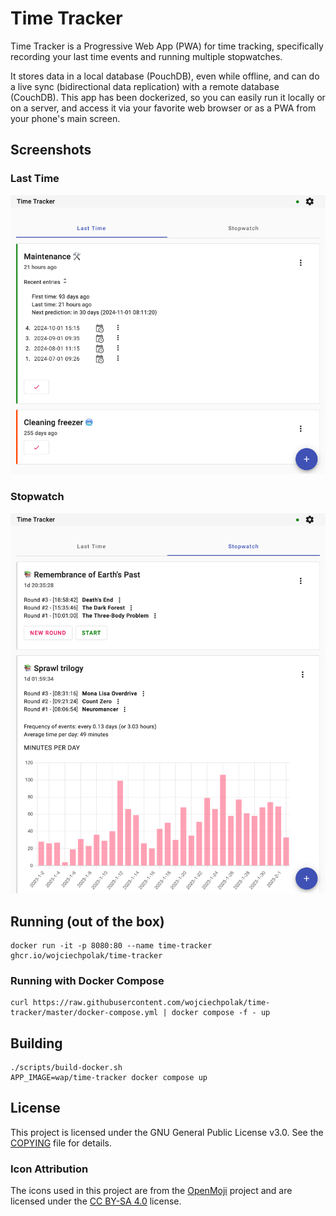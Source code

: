 # Time Tracker

Time Tracker is a Progressive Web App (PWA) for time tracking,
specifically recording your last time events and running multiple
stopwatches.

It stores data in a local database (PouchDB), even while offline,
and can do a live sync (bidirectional data replication) with a
remote database (CouchDB). This app has been dockerized, so you
can easily run it locally or on a server, and access it via your
favorite web browser or as a PWA from your phone's main screen.

## Screenshots

### Last Time

<picture>
  <source media="(prefers-color-scheme: dark)" srcset="./.screenshots/last-time-view-dark.png">
  <source media="(prefers-color-scheme: light)" srcset="./.screenshots/last-time-view-light.png">
  <img alt="Screenshot of Last Time" src="./.screenshots/last-time-view-light.png">
</picture>

### Stopwatch

<picture>
  <source media="(prefers-color-scheme: dark)" srcset="./.screenshots/stopwatch-view-dark.png">
  <source media="(prefers-color-scheme: light)" srcset="./.screenshots/stopwatch-view-light.png">
  <img alt="Screenshot of Stopwatch" src="./.screenshots/stopwatch-view-light.png">
</picture>

## Running (out of the box)

```shell
docker run -it -p 8080:80 --name time-tracker ghcr.io/wojciechpolak/time-tracker
```

### Running with Docker Compose

```shell
curl https://raw.githubusercontent.com/wojciechpolak/time-tracker/master/docker-compose.yml | docker compose -f - up
```

## Building

```shell
./scripts/build-docker.sh
APP_IMAGE=wap/time-tracker docker compose up
```

## License

This project is licensed under the GNU General Public License v3.0.
See the [COPYING](COPYING) file for details.

### Icon Attribution

The icons used in this project are from the [OpenMoji](https://openmoji.org)
project and are licensed under the
[CC BY-SA 4.0](https://creativecommons.org/licenses/by-sa/4.0/) license.
